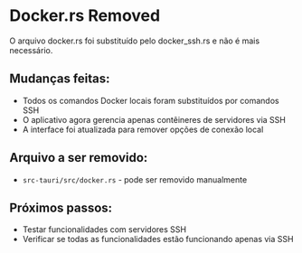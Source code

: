 # Docker.rs Removed

O arquivo docker.rs foi substituído pelo docker_ssh.rs e não é mais necessário.

## Mudanças feitas:
- Todos os comandos Docker locais foram substituídos por comandos SSH
- O aplicativo agora gerencia apenas contêineres de servidores via SSH
- A interface foi atualizada para remover opções de conexão local

## Arquivo a ser removido:
- `src-tauri/src/docker.rs` - pode ser removido manualmente

## Próximos passos:
- Testar funcionalidades com servidores SSH
- Verificar se todas as funcionalidades estão funcionando apenas via SSH